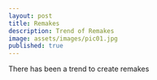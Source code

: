 ```yaml
---
layout: post
title: Remakes
description: Trend of Remakes
image: assets/images/pic01.jpg
published: true
---
```

There has been a trend to create remakes 